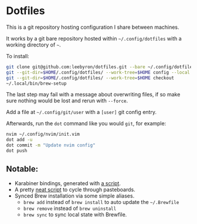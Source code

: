 # Dotfiles

This is a git repository hosting configuration I share between machines.

It works by a git bare repository hosted within `~/.config/dotfiles` with
a working directory of `~`.

To install:

```sh
git clone git@github.com:leebyron/dotfiles.git --bare ~/.config/dotfiles
git --git-dir=$HOME/.config/dotfiles/ --work-tree=$HOME config --local status.showUntrackedFiles no
git --git-dir=$HOME/.config/dotfiles/ --work-tree=$HOME checkout 
~/.local/bin/brew-setup
```

The last step may fail with a message about overwriting files, if so make sure
nothing would be lost and rerun with `--force`.

Add a file at `~/.config/git/user` with a `[user]` git config entry.

Afterwards, run the `dot` command like you would `git`, for example:

```sh
nvim ~/.config/nvim/init.vim
dot add -u
dot commit -m "Update nvim config"
dot push
```

## Notable:

* Karabiner bindings, generated with [a script](.local/karabiner).
* A pretty [neat script](.local/bin/pbshift) to cycle through pasteboards.
* Synced Brew installation via some simple aliases.
  * `brew add` instead of `brew install` to auto update the `~/.Brewfile`
  * `brew remove` instead of `brew uninstall`
  * `brew sync` to sync local state with Brewfile.

